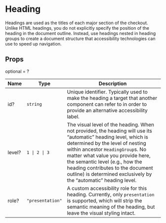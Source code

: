 # Heading

Headings are used as the titles of each major section of the checkout. Unlike HTML
headings, you do not explicitly specify the position of the heading in the document
outline. Instead, use headings nested in heading groups to create a document structure
that accessibility technologies can use to speed up navigation.

## Props
optional = ?

| Name | Type | Description |
| --- | --- | --- |
| id? | <code>string</code> | Unique identifier. Typically used to make the heading a target that another component can refer to in order to provide an alternative accessibility label.  |
| level? | <code>1 &#124; 2 &#124; 3</code> | The visual level of the heading. When not provided, the heading will use its “automatic” heading level, which is determined by the level of nesting within ancestor `HeadingGroup`s. No matter what value you provide here, the semantic level (e.g., how the heading contributes to the document outline) is determined exclusively by the “automatic” heading level.  |
| role? | <code>"presentation"</code> | A custom accessibility role for this heading. Currently, only `presentation` is supported, which will strip the semantic meaning of the heading, but leave the visual styling intact.  |